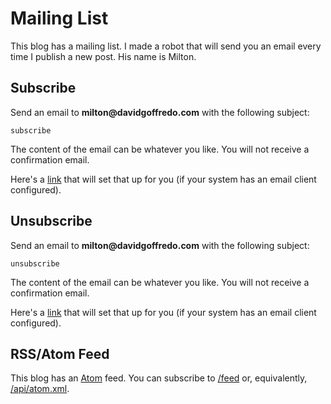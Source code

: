 Mailing List
============
This blog has a mailing list.  I made a robot that will send you an email
every time I publish a new post.  His name is Milton.

Subscribe
---------
Send an email to __milton@davidgoffredo.com__ with the following subject:

    subscribe

The content of the email can be whatever you like.  You will not receive a 
confirmation email.

Here's a [link][1] that will set that up for you (if your system has an email
client configured).

Unsubscribe
-----------
Send an email to __milton@davidgoffredo.com__ with the following subject:

    unsubscribe

The content of the email can be whatever you like.  You will not receive a
confirmation email.

Here's a [link][2] that will set that up for you (if your system has an email
client configured).

RSS/Atom Feed
-------------
This blog has an [Atom][3] feed.  You can subscribe to [/feed](/feed) or,
equivalently, [/api/atom.xml](/api/atom.xml).

[1]: mailto:milton@davidgoffredo.com?subject=subscribe
[2]: mailto:milton@davidgoffredo.com?subject=unsubscribe
[3]: https://en.wikipedia.org/wiki/Atom_(Web_standard)
